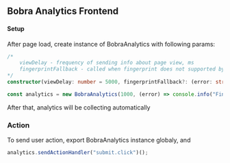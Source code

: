 ## Bobra Analytics Frontend

#### Setup

After page load, create instance of BobraAnalytics with following params:

```ts
/*
    viewDelay - frequency of sending info about page view, ms
    fingerprintFallback - called when fingerprint does not supported by browser
*/
constructor(viewDelay: number = 5000, fingerprintFallback?: (error: string) => void)
```

```ts
const analytics = new BobraAnalytics(1000, (error) => console.info("Fingerprint does not supports (" + error + ")"));
```

After that, analytics will be collecting automatically

### Action

To send user action, export BobraAnalytics instance globaly, and 

```ts
analytics.sendActionHandler("submit.click")();
```
